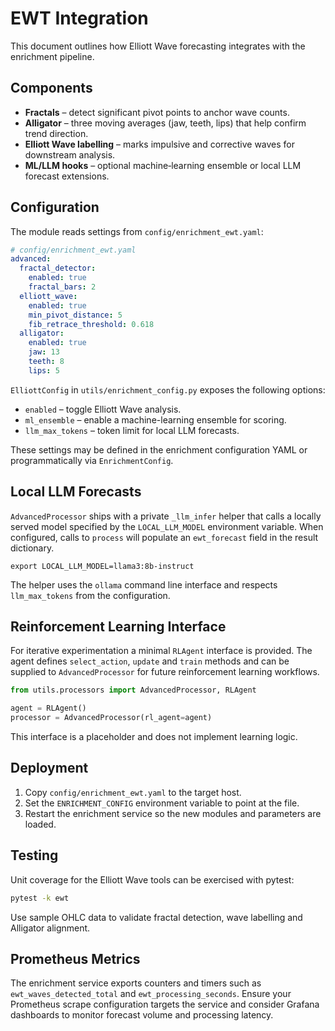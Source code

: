 # EWT Integration

This document outlines how Elliott Wave forecasting integrates with the enrichment pipeline.

## Components

- **Fractals** – detect significant pivot points to anchor wave counts.
- **Alligator** – three moving averages (jaw, teeth, lips) that help confirm trend direction.
- **Elliott Wave labelling** – marks impulsive and corrective waves for downstream analysis.
- **ML/LLM hooks** – optional machine‑learning ensemble or local LLM forecast extensions.

## Configuration

The module reads settings from `config/enrichment_ewt.yaml`:

```yaml
# config/enrichment_ewt.yaml
advanced:
  fractal_detector:
    enabled: true
    fractal_bars: 2
  elliott_wave:
    enabled: true
    min_pivot_distance: 5
    fib_retrace_threshold: 0.618
  alligator:
    enabled: true
    jaw: 13
    teeth: 8
    lips: 5
```

`ElliottConfig` in `utils/enrichment_config.py` exposes the following options:

- `enabled` – toggle Elliott Wave analysis.
- `ml_ensemble` – enable a machine-learning ensemble for scoring.
- `llm_max_tokens` – token limit for local LLM forecasts.

These settings may be defined in the enrichment configuration YAML or
programmatically via `EnrichmentConfig`.

## Local LLM Forecasts

`AdvancedProcessor` ships with a private `_llm_infer` helper that calls a
locally served model specified by the `LOCAL_LLM_MODEL` environment variable.
When configured, calls to `process` will populate an `ewt_forecast` field in the
result dictionary.

```
export LOCAL_LLM_MODEL=llama3:8b-instruct
```

The helper uses the `ollama` command line interface and respects
`llm_max_tokens` from the configuration.

## Reinforcement Learning Interface

For iterative experimentation a minimal `RLAgent` interface is provided.  The
agent defines `select_action`, `update` and `train` methods and can be supplied
to `AdvancedProcessor` for future reinforcement learning workflows.

```python
from utils.processors import AdvancedProcessor, RLAgent

agent = RLAgent()
processor = AdvancedProcessor(rl_agent=agent)
```

This interface is a placeholder and does not implement learning logic.

## Deployment

1. Copy `config/enrichment_ewt.yaml` to the target host.
2. Set the `ENRICHMENT_CONFIG` environment variable to point at the file.
3. Restart the enrichment service so the new modules and parameters are loaded.

## Testing

Unit coverage for the Elliott Wave tools can be exercised with pytest:

```bash
pytest -k ewt
```

Use sample OHLC data to validate fractal detection, wave labelling and Alligator alignment.

## Prometheus Metrics

The enrichment service exports counters and timers such as
`ewt_waves_detected_total` and `ewt_processing_seconds`. Ensure your
Prometheus scrape configuration targets the service and consider Grafana
dashboards to monitor forecast volume and processing latency.

